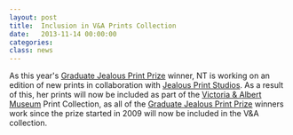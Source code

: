 ```yaml
---
layout: post
title:  Inclusion in V&A Prints Collection
date:   2013-11-14 00:00:00
categories: 
class: news
---
```


As this year&#39;s <a href="http://www.jealousgallery.com/graduatePrize.asp" target="_blank">Graduate Jealous Print Prize</a> winner, NT is working on an edition of new prints in collaboration with <a href="http://www.jealousprints.com" target="_blank">Jealous Print Studios</a>. As a result of this, her prints will now be included as part of the <a href="http://www.vam.ac.uk" target="_blank">Victoria & Albert Museum</a> Print Collection, as all of the <a href="http://www.jealousgallery.com/graduatePrize.asp" target="_blank">Graduate Jealous Print Prize</a> winners work since the prize started in 2009 will now be included in the V&A collection.

<!-- <a href="http://www.jealousgallery.com/graduatePrize.asp" target="_blank">Graduate Jealous Print Prize</a>   -->
<!-- <a href="http://www.jealousprints.com" target="_blank">Jealous Print Studio</a> -->
<!-- <a href="http://www.vam.ac.uk" target="_blank">Victoria & Albert Museum</a> -->